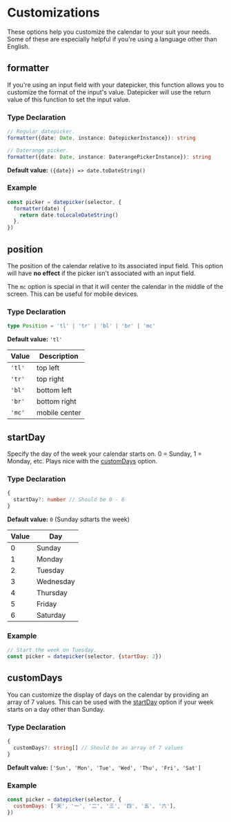 <!-- TODO - add images to examples where applicable. -->

# Customizations

These options help you customize the calendar to your suit your needs. Some of these are especially helpful if you're using a language other than English.

## formatter

If you're using an input field with your datepicker, this function allows you to customize the format of the input's value. Datepicker will use the return value of this function to set the input value.

### Type Declaration

```typescript
// Regular datepicker.
formatter({date: Date, instance: DatepickerInstance}): string

// Daterange picker.
formatter({date: Date, instance: DaterangePickerInstance}): string
```

**Default value:** `({date}) => date.toDateString()`

### Example

```javascript
const picker = datepicker(selector, {
  formatter(date) {
    return date.toLocaleDateString()
  },
})
```

## position

The position of the calendar relative to its associated input field. This option will have **no effect** if the picker isn't associated with an input field.

The `mc` option is special in that it will center the calendar in the middle of the screen. This can be useful for mobile devices.

### Type Declaration

```typescript
type Position = 'tl' | 'tr' | 'bl' | 'br' | 'mc'
```

**Default value:** `'tl'`

| Value  | Description   |
| ------ | ------------- |
| `'tl'` | top left      |
| `'tr'` | top right     |
| `'bl'` | bottom left   |
| `'br'` | bottom right  |
| `'mc'` | mobile center |

<!-- TODO - add some screenshots -->

## startDay

Specify the day of the week your calendar starts on. 0 = Sunday, 1 = Monday,
etc. Plays nice with the [customDays](#customdays) option.

### Type Declaration

```typescript
{
  startDay?: number // Should be 0 - 6
}
```

**Default value:** `0` (Sunday sdtarts the week)

| Value | Day       |
| ----- | --------- |
| 0     | Sunday    |
| 1     | Monday    |
| 2     | Tuesday   |
| 3     | Wednesday |
| 4     | Thursday  |
| 5     | Friday    |
| 6     | Saturday  |

### Example

```javascript
// Start the week on Tuesday.
const picker = datepicker(selector, {startDay: 2})
```

## customDays

You can customize the display of days on the calendar by providing an array of 7
values. This can be used with the [startDay](#startday) option if your week
starts on a day other than Sunday.

### Type Declaration

```typescript
{
  customDays?: string[] // Should be an array of 7 values
}
```

**Default value:** `['Sun', 'Mon', 'Tue', 'Wed', 'Thu', 'Fri', 'Sat']`

### Example

```javascript
const picker = datepicker(selector, {
  customDays: ['天', '一', '二', '三', '四', '五', '六'],
})
```
